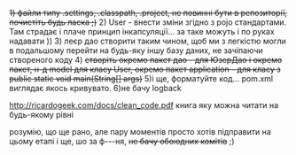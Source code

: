 ~~1) файли типу .settings, .classpath, .project, не повинні бути в репозиторії, почистіть будь ласка ;)~~
2) User - внести зміни згідно з pojo стандартами. Там страдає і плаче принцип інкапсуляції... за таке можуть і по руках надавати ))
3) леєр дао створити таким чином, щоб ми з легкістю могли  в подальшому перейти на будь-яку іншу базу даних, не зачіпаючи створеного коду
4) ~~створіть окремо пакет дао - для ЮзерДао
і окремо пакет, н-д model для класу User, окремо пакет application - для класу з public static void main(String[] args)~~
5)і ще, форматуйте код... pom.xml виглядає якось кривувато.
6)не бачу logback



http://ricardogeek.com/docs/clean_code.pdf книга яку можна читати на будь-якому рівні

розумію, що ще рано, але пару моментів просто хотів підправити на цьому етапі
і ще, шо за ф---ня, ~~не бачу обоюдних комітів~~ ;)
